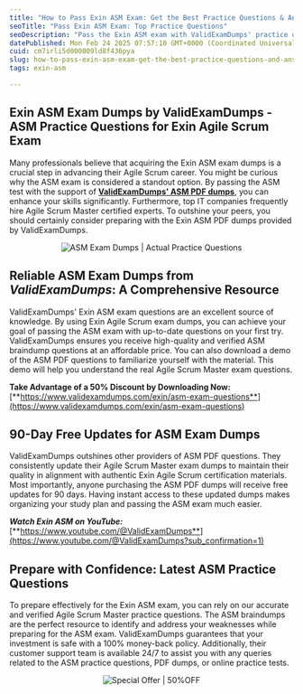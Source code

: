 ```yaml
---
title: "How to Pass Exin ASM Exam: Get the Best Practice Questions & Answers"
seoTitle: "Pass Exin ASM Exam: Top Practice Questions"
seoDescription: "Pass the Exin ASM exam with ValidExamDumps' practice questions, verified braindumps, and 90-day updates and support"
datePublished: Mon Feb 24 2025 07:57:10 GMT+0000 (Coordinated Universal Time)
cuid: cm7irli5d000009ld8f436pya
slug: how-to-pass-exin-asm-exam-get-the-best-practice-questions-and-answers
tags: exin-asm

---
```


## **Exin ASM Exam Dumps by ValidExamDumps - ASM Practice Questions for Exin Agile Scrum Exam**

Many professionals believe that acquiring the Exin ASM exam dumps is a crucial step in advancing their Agile Scrum career. You might be curious why the ASM exam is considered a standout option. By passing the ASM test with the support of [**ValidExamDumps' ASM PDF dumps**](https://www.validexamdumps.com/exin/asm-exam-questions), you can enhance your skills significantly. Furthermore, top IT companies frequently hire Agile Scrum Master certified experts. To outshine your peers, you should certainly consider preparing with the Exin ASM PDF dumps provided by ValidExamDumps.

<center><img src="https://www.validexamdumps.com/uploads/banners/1709651572_Banner29.png" alt="ASM Exam Dumps | Actual Practice Questions" /></center>

## **Reliable ASM Exam Dumps from *ValidExamDumps*: A Comprehensive Resource**

ValidExamDumps' Exin ASM exam questions are an excellent source of knowledge. By using Exin Agile Scrum exam dumps, you can achieve your goal of passing the ASM exam with up-to-date questions on your first try. ValidExamDumps ensures you receive high-quality and verified ASM braindump questions at an affordable price. You can also download a demo of the ASM PDF questions to familiarize yourself with the material. This demo will help you understand the real Agile Scrum Master exam questions.

**Take Advantage of a 50% Discount by Downloading Now:** [**https://www.validexamdumps.com/exin/asm-exam-questions**](https://www.validexamdumps.com/exin/asm-exam-questions)

## **90-Day Free Updates for ASM Exam Dumps**

ValidExamDumps outshines other providers of ASM PDF questions. They consistently update their Agile Scrum Master exam dumps to maintain their quality in alignment with authentic Exin Agile Scrum certification materials. Most importantly, anyone purchasing the ASM PDF dumps will receive free updates for 90 days. Having instant access to these updated dumps makes organizing your study plan and passing the ASM exam much easier.

***Watch Exin ASM on YouTube:*** [**https://www.youtube.com/@ValidExamDumps**](https://www.youtube.com/@ValidExamDumps?sub_confirmation=1)

## **Prepare with Confidence: Latest ASM Practice Questions**

To prepare effectively for the Exin ASM exam, you can rely on our accurate and verified Agile Scrum Master practice questions. The ASM braindumps are the perfect resource to identify and address your weaknesses while preparing for the ASM exam. ValidExamDumps guarantees that your investment is safe with a 100% money-back policy. Additionally, their customer support team is available 24/7 to assist you with any queries related to the ASM practice questions, PDF dumps, or online practice tests.

<center><img src="https://www.validexamdumps.com/uploads/banners/1705933924_Latest_Exam_B-14.png" alt="Special Offer | 50%OFF" /></center>